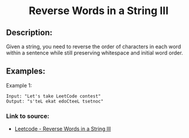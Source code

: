 <h1 align="center">Reverse Words in a String III</h1>

## Description:
Given a string, you need to reverse the order of characters in each word within a sentence while still preserving whitespace and initial word order.

## Examples:

Example 1:

```
Input: "Let's take LeetCode contest"
Output: "s'teL ekat edoCteeL tsetnoc"
```


### Link to source: 
- <a href="https://leetcode.com/problems/reverse-words-in-a-string-iii/">Leetcode - Reverse Words in a String III</a>

